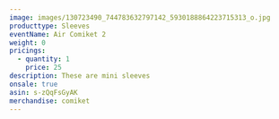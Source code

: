 ```yaml
---
image: images/130723490_744783632797142_5930188864223715313_o.jpg
producttype: Sleeves
eventName: Air Comiket 2
weight: 0
pricings:
  - quantity: 1
    price: 25
description: These are mini sleeves
onsale: true
asin: s-zQqFsGyAK
merchandise: comiket
---
```

